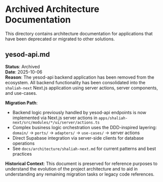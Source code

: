 # Archived Architecture Documentation

This directory contains architecture documentation for applications that have been deprecated or migrated to other solutions.

## yesod-api.md

**Status**: Archived  
**Date**: 2025-10-06  
**Reason**: The yesod-api backend application has been removed from the ecosystem. All backend functionality has been consolidated into the `shaliah-next` Next.js application using server actions, server components, and use-cases.

**Migration Path**: 
- Backend logic previously handled by yesod-api endpoints is now implemented via Next.js server actions in `apps/shaliah-next/src/modules/*/ui/server/actions.ts`
- Complex business logic orchestration uses the DDD-inspired layering: `domain/` → `ports/` → `adapters/` → `use-cases/` → server actions
- Direct Supabase integration via server-side clients for database operations
- See `docs/architecture/shaliah-next.md` for current patterns and best practices

**Historical Context**: This document is preserved for reference purposes to understand the evolution of the project architecture and to aid in understanding any remaining migration tasks or legacy code references.
